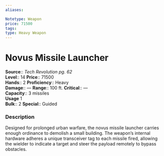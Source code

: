 ```yaml
---
aliases: 

Notetype: Weapon
price: 71500
tags: 
type: Heavy Weapon
---
```


# Novus Missile Launcher

**Source**:: _Tech Revolution pg. 62_  
**Level**:: 14
**Price**:: 71500  
**Hands**:: 2
**Proficiency**:: Heavy  
**Damage**:: — 
**Range**:: 100 ft.
**Critical**:: —  
**Capacity**:: 3 missiles  
**Usage** 1  
**Bulk**:: 2
**Special**:: Guided

### Description

Designed for prolonged urban warfare, the novus missile launcher carries enough ordinance to demolish a small building. The weapon’s internal hardware adheres a unique transceiver tag to each missile fired, allowing the wielder to indicate a target and steer the payload remotely to bypass obstacles.
